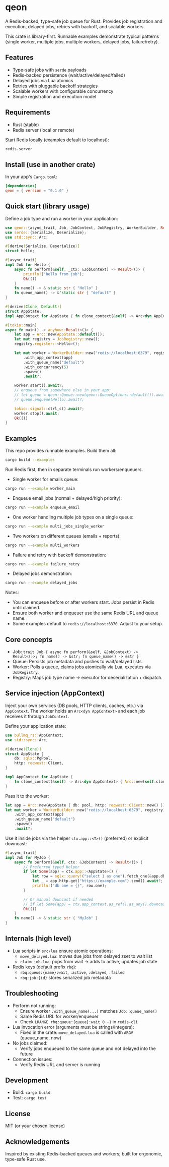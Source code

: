 # qeon

A Redis-backed, type-safe job queue for Rust. Provides job registration and execution, delayed jobs, retries with backoff, and scalable workers.

This crate is library-first. Runnable examples demonstrate typical patterns (single worker, multiple jobs, multiple workers, delayed jobs, failure/retry).

## Features

- Type-safe jobs with `serde` payloads
- Redis-backed persistence (wait/active/delayed/failed)
- Delayed jobs via Lua atomics
- Retries with pluggable backoff strategies
- Scalable workers with configurable concurrency
- Simple registration and execution model

## Requirements

- Rust (stable)
- Redis server (local or remote)

Start Redis locally (examples default to localhost):

```bash
redis-server
```

## Install (use in another crate)

In your app's `Cargo.toml`:

```toml
[dependencies]
qeon = { version = "0.1.0" }
```

## Quick start (library usage)

Define a job type and run a worker in your application:

```rust
use qeon::{async_trait, Job, JobContext, JobRegistry, WorkerBuilder, Result, AppContext};
use serde::{Serialize, Deserialize};
use std::sync::Arc;

#[derive(Serialize, Deserialize)]
struct Hello;

#[async_trait]
impl Job for Hello {
    async fn perform(&self, _ctx: &JobContext) -> Result<()> {
        println!("hello from job");
        Ok(())
    }
    fn name() -> &'static str { "Hello" }
    fn queue_name() -> &'static str { "default" }
}

#[derive(Clone, Default)]
struct AppState;
impl AppContext for AppState { fn clone_context(&self) -> Arc<dyn AppContext> { Arc::new(self.clone()) } }

#[tokio::main]
async fn main() -> anyhow::Result<()> {
    let app = Arc::new(AppState::default());
    let mut registry = JobRegistry::new();
    registry.register::<Hello>();

    let mut worker = WorkerBuilder::new("redis://localhost:6379", registry)
        .with_app_context(app)
        .with_queue_name("default")
        .with_concurrency(5)
        .spawn()
        .await?;

    worker.start().await?;
    // enqueue from somewhere else in your app:
    // let queue = qeon::Queue::new(qeon::QueueOptions::default()).await?;
    // queue.enqueue(Hello).await?;

    tokio::signal::ctrl_c().await?;
    worker.stop().await;
    Ok(())
}
```

## Examples

This repo provides runnable examples. Build them all:

```bash
cargo build --examples
```

Run Redis first, then in separate terminals run workers/enqueuers.

- Single worker for emails queue:

```bash
cargo run --example worker_main
```

- Enqueue email jobs (normal + delayed/high priority):

```bash
cargo run --example enqueue_email
```

- One worker handling multiple job types on a single queue:

```bash
cargo run --example multi_jobs_single_worker
```

- Two workers on different queues (emails + reports):

```bash
cargo run --example multi_workers
```

- Failure and retry with backoff demonstration:

```bash
cargo run --example failure_retry
```

- Delayed jobs demonstration:

```bash
cargo run --example delayed_jobs
```

Notes:

- You can enqueue before or after workers start. Jobs persist in Redis until claimed.
- Ensure both worker and enqueuer use the same Redis URL and queue name.
- Some examples default to `redis://localhost:6370`. Adjust to your setup.

## Core concepts

- Job: `trait Job { async fn perform(&self, &JobContext) -> Result<()>; fn name() -> &str; fn queue_name() -> &str }`
- Queue: Persists job metadata and pushes to wait/delayed lists.
- Worker: Polls a queue, claims jobs atomically via Lua, executes via `JobRegistry`.
- Registry: Maps job type name -> executor for deserialization + dispatch.

## Service injection (AppContext)

Inject your own services (DB pools, HTTP clients, caches, etc.) via `AppContext`. The worker holds an `Arc<dyn AppContext>` and each job receives it through `JobContext`.

Define your application state:

```rust
use bullmq_rs::AppContext;
use std::sync::Arc;

#[derive(Clone)]
struct AppState {
    db: sqlx::PgPool,
    http: reqwest::Client,
}

impl AppContext for AppState {
    fn clone_context(&self) -> Arc<dyn AppContext> { Arc::new(self.clone()) }
}
```

Pass it to the worker:

```rust
let app = Arc::new(AppState { db: pool, http: reqwest::Client::new() });
let mut worker = WorkerBuilder::new("redis://localhost:6379", registry)
    .with_app_context(app)
    .with_queue_name("default")
    .spawn()
    .await?;
```

Use it inside jobs via the helper `ctx.app::<T>()` (preferred) or explicit downcast:

```rust
#[async_trait]
impl Job for MyJob {
    async fn perform(&self, ctx: &JobContext) -> Result<()> {
        // Preferred typed helper
        if let Some(app) = ctx.app::<AppState>() {
            let row = sqlx::query!("select 1 as one").fetch_one(&app.db).await?;
            let _ = app.http.get("https://example.com").send().await?;
            println!("db one = {}", row.one);
        }

        // Or manual downcast if needed
        // if let Some(app) = ctx.app_context.as_ref().as_any().downcast_ref::<AppState>() { /* ... */ }
        Ok(())
    }
    fn name() -> &'static str { "MyJob" }
}
```

## Internals (high level)

- Lua scripts in `src/lua` ensure atomic operations:
  - `move_delayed.lua`: moves due jobs from delayed zset to wait list
  - `claim_job.lua`: pops from wait -> adds to active, updates job state
- Redis keys (default prefix `rbq`):
  - `rbq:queue:{name}:wait`, `:active`, `:delayed`, `:failed`
  - `rbq:job:{id}` stores serialized job metadata

## Troubleshooting

- Perform not running:
  - Ensure worker `.with_queue_name(...)` matches `Job::queue_name()`
  - Same Redis URL for worker/enqueuer
  - Check `LRANGE rbq:queue:{queue}:wait 0 -1` in `redis-cli`
- Lua invocation error (arguments must be strings/integers):
  - Fixed in the crate: `move_delayed.lua` is called with `ARGV` (queue_name, now)
- No jobs claimed:
  - Verify jobs enqueued to the same queue and not delayed into the future
- Connection issues:
  - Verify Redis URL and server is running

## Development

- Build: `cargo build`
- Test: `cargo test`

## License

MIT (or your chosen license)

## Acknowledgements

Inspired by existing Redis-backed queues and workers; built for ergonomic, type-safe Rust use.
